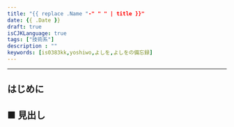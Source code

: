```yaml
---
title: "{{ replace .Name "-" " " | title }}"
date: {{ .Date }}
draft: true
isCJKLanguage: true
tags: ["技術系"]
description : ""
keywords: [is0383kk,yoshiwo,よしを,よしをの備忘録]
---
```


---

## はじめに

## ■ 見出し

